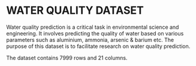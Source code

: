 <h1> WATER QUALITY DATASET </h1>

Water quality prediction is a critical task in environmental science and engineering. 
It involves predicting the quality of water based on various parameters such as aluminium, ammonia, arsenic	& barium etc. 
The purpose of this dataset is to facilitate research on water quality prediction.

The dataset contains 7999 rows and 21 columns.
